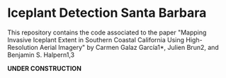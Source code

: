 # Iceplant Detection Santa Barbara
This repository contains the code associated to the paper "Mapping Invasive Iceplant Extent in Southern Coastal California Using High-Resolution Aerial Imagery" by Carmen Galaz García1*, Julien Brun2, and Benjamin S. Halpern1,3


**UNDER CONSTRUCTION**
